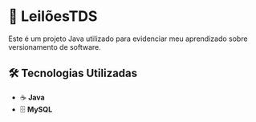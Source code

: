 # 🎯 LeilõesTDS

Este é um projeto Java utilizado para evidenciar meu aprendizado sobre versionamento de software.

## 🛠️ Tecnologias Utilizadas
- ☕ **Java**  
- 🗄️ **MySQL**
